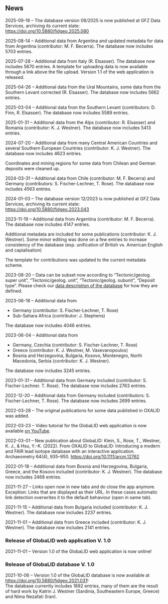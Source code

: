 ## News

2025-09-18 – The database version 08/2025 is now published at GFZ Data
Services, archiving its current state:
<https://doi.org/10.5880/fidgeo.2025.080>

2025-08-14 – Additional data from Argentina and updated metadata for
data from Argentina (contributor: M. F. Becerra). The database now
includes 5703 entries.

2025-07-28 – Additional data from Italy (R. Elsasser). The database now
includes 5670 entries. A template for uploading data is now available
through a link above the file upload. Version 1.1 of the web application
is released.

2025-04-26 – Additional data from the Ural Mountains, some data from the
Southern Levant corrected (R. Elsasser). The database now includes 5662
entries.

2025-03-04 – Additional data from the Southern Levant (contributors: D.
Finn, R. Elsasser). The database now includes 5589 entries.

2025-01-31 – Additional data from the Alps (contributor: R. Elsasser)
and Romania (contributor: K. J. Westner). The database now includes 5413
entries.

2024-07-20 – Additional data from many Central American Countries and
several Southern European Countries (contributor: K. J. Westner). The
database now includes 4623 entries.

Coordinates and mining regions for some data from Chilean and German
deposits were cleaned up.

2024-03-31 – Additional data from Chile (contributor: M. F. Becerra) and
Germany (contributors: S. Fischer-Lechner, T. Rose). The database now
includes 4563 entries.

2024-01-03 – The database version 12/2023 is now published at GFZ Data
Services, archiving its current state:
<https://doi.org/10.5880/fidgeo.2023.043>

2023-11-19 – Additional data from Argentina (contributor: M. F.
Becerra). The database now includes 4147 entries.

Additional metadata are included for some publications (contributor: K.
J. Westner). Some minor editing was done on a few entries to increase
consistency of the database (esp. unification of British vs. American
English and capialisation)

The template for contributions was updated to the current metadata
scheme.

2023-08-20 – Data can be subset now according to “Tectonic/geolog. super
unit”, “Tectonic/geolog. unit”, “Tectonic/geolog. subunit”, “Deposit
type”. Please check our
<a href="https://doi.org/10.5880/fidgeo.2021.031" target="_blank">data
description of the database</a> for how they are defined.

2023-06-18 – Additional data from

-   Germany (contributor: S. Fischer-Lechner, T. Rose)
-   Sub-Sahara Africa (contributor: J. Stephens)

The database now includes 4046 entries.

2023-06-04 – Additional data from

-   Germany, Czechia (contributor: S. Fischer-Lechner, T. Rose)
-   Greece (contributor: K. J. Westner, M. Vaxevanopoulos)
-   Bosnia and Herzegovina, Bulgaria, Kosovo, Montenegro, North
    Macedonia, Serbia (contributor: K. J. Westner).

The database now includes 3245 entries.

2023-01-31 – Additional data from Germany included (contributor: S.
Fischer-Lechner. T. Rose). The database now includes 2763 entries.

2022-12-20 – Additional data from Germany included (contributors: S.
Fischer-Lechner, T. Rose). The database now includes 2699 entries.

2022-03-28 – The original publications for some data published in OXALID
was added.

2022-03-23 – Video tutorial for the GlobaLID web application is now
available
<a href="https://www.youtube.com/watch?v=qwKStMc-068" target="_blank">on
YouTube</a>.

2022-03-01 – New publication about GlobaLID: Klein, S., Rose, T.,
Westner, K. J., & Hsu, Y.-K. (2022). From OXALID to GlobaLID:
Introducing a modern and FAIR lead isotope database with an interactive
application. Archaeometry 64(4), 935–950.
<a href="https://doi.org/10.1111/arcm.12762" target="_blank">https://doi.org/10.1111/arcm.12762</a>

2022-01-18 – Additional data from Bosnia and Herzegovina, Bulgaria,
Greece, and the Kosovo included (contributor: K. J. Westner). The
database now includes 2468 entries.

2021-11-27 – Links open now in new tabs and do close the app anymore.
Exception: Links that are displayed as their URL. In these cases
automatic link detection overwrites it to the default behaviour (open in
same tab).

2021-11-15 – Additional data from Bulgaria included (contributor: K. J.
Westner). The database now includes 2237 entries.

2021-11-01 – Additional data from Greece included (contributor: K. J.
Westner). The database now includes 2141 entries.

### Release of GlobaLID web application V. 1.0

2021-11-01 – Version 1.0 of the GlobaLID web application is now online!

### Release of GlobaLID database V. 1.0

2021-10-06 – Version 1.0 of the GlobaLID database is now available at
<a href="https://doi.org/10.5880/fidgeo.2021.031"
target="_blank">https://doi.org/10.5880/fidgeo.2021.031</a>!  
The database currently includes 1892 entries, many of them are the
result of hard work by Katrin J. Westner (Sardinia, Southeastern Europe,
Greece) and Nima Nezafati (Iran).
